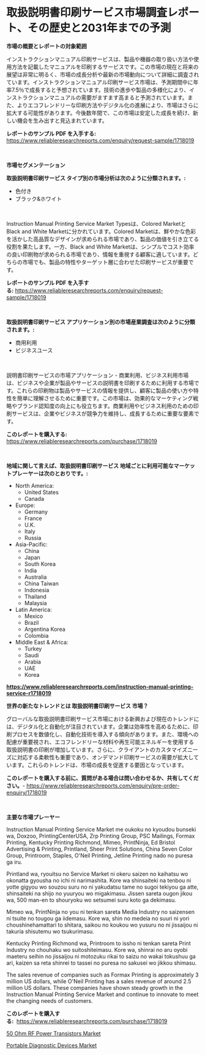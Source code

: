<p><h1>取扱説明書印刷サービス市場調査レポート、その歴史と2031年までの予測</h1></p><p><strong>市場の概要とレポートの対象範囲</strong></p>
<p><p>インストラクションマニュアル印刷サービスは、製品や機器の取り扱い方法や使用方法を記載したマニュアルを印刷するサービスです。この市場の現在と将来の展望は非常に明るく、市場の成長分析や最新の市場動向について詳細に調査されています。インストラクションマニュアル印刷サービス市場は、予測期間中に年率7.5％で成長すると予想されています。技術の進歩や製品の多様化により、インストラクションマニュアルの需要がますます高まると予測されています。また、よりエコフレンドリーな印刷方法やデジタル化の進展により、市場はさらに拡大する可能性があります。今後数年間で、この市場は安定した成長を続け、新しい機会を生み出すと見込まれています。</p></p>
<p><strong>レポートのサンプル PDF を入手する:</strong> <a href="https://www.reliableresearchreports.com/enquiry/request-sample/1718019">https://www.reliableresearchreports.com/enquiry/request-sample/1718019</a></p>
<p>&nbsp;</p>
<p><strong>市場セグメンテーション</strong></p>
<p><strong>取扱説明書印刷サービス タイプ別の市場分析は次のように分類されます。:</strong></p>
<p><ul><li>色付き</li><li>ブラック&ホワイト</li></ul></p>
<p>&nbsp;</p>
<p><p>Instruction Manual Printing Service Market Typesは、Colored MarketとBlack and White Marketに分かれています。Colored Marketは、鮮やかな色彩を活かした高品質なデザインが求められる市場であり、製品の価値を引き立てる役割を果たします。一方、Black and White Marketは、シンプルでコスト効率の良い印刷物が求められる市場であり、情報を重視する顧客に適しています。どちらの市場でも、製品の特性やターゲット層に合わせた印刷サービスが重要です。</p></p>
<p><strong>レポートのサンプル PDF を入手する:</strong>&nbsp;<a href="https://www.reliableresearchreports.com/enquiry/request-sample/1718019">https://www.reliableresearchreports.com/enquiry/request-sample/1718019</a></p>
<p>&nbsp;</p>
<p><strong> 取扱説明書印刷サービス アプリケーション別の市場産業調査は次のように分類されます。:</strong></p>
<p><ul><li>商用利用</li><li>ビジネスユース</li></ul></p>
<p>&nbsp;</p>
<p><p>説明書印刷サービスの市場アプリケーション - 商業利用、ビジネス利用市場は、ビジネスや企業が製品やサービスの説明書を印刷するために利用する市場です。これらの印刷物は製品やサービスの情報を提供し、顧客に製品の使い方や特性を簡単に理解させるために重要です。この市場は、効果的なマーケティング戦略やブランド認知度の向上にも役立ちます。商業利用やビジネス利用のための印刷サービスは、企業やビジネスが競争力を維持し、成長するために重要な要素です。</p></p>
<p><strong>このレポートを購入する:</strong>&nbsp; <a href="https://www.reliableresearchreports.com/purchase/1718019">https://www.reliableresearchreports.com/purchase/1718019</a></p>
<p>&nbsp;</p>
<p><strong>地域に関して言えば、取扱説明書印刷サービス 地域ごとに利用可能なマーケットプレーヤーは次のとおりです。:</strong></p>
<p><ul>
    <li>
        North America:
        <ul>
            <li>United States</li>
            <li>Canada</li>
        </ul>
    </li>
    <li>
        Europe:
        <ul>
            <li>Germany</li>
            <li>France</li>
            <li>U.K.</li>
            <li>Italy</li>
            <li>Russia</li>
        </ul>
    </li>
    <li>
        Asia-Pacific:
        <ul>
            <li>China</li>
            <li>Japan</li>
            <li>South Korea</li>
            <li>India</li>
            <li>Australia</li>
            <li>China Taiwan</li>
            <li>Indonesia</li>
            <li>Thailand</li>
            <li>Malaysia</li>
        </ul>
    </li>
    <li>
        Latin America:
        <ul>
            <li>Mexico</li>
            <li>Brazil</li>
            <li>Argentina Korea</li>
            <li>Colombia</li>
        </ul>
    </li>
    <li>
        Middle East & Africa:
        <ul>
            <li>Turkey</li>
            <li>Saudi</li>
            <li>Arabia</li>
            <li>UAE</li>
            <li>Korea</li>
        </ul>
    </li>
    </ul></p>
<p><strong><a href="https://www.reliableresearchreports.com/instruction-manual-printing-service-r1718019">https://www.reliableresearchreports.com/instruction-manual-printing-service-r1718019</a></strong>&nbsp;</p>
<p><strong>世界の新たなトレンドとは 取扱説明書印刷サービス 市場？</strong></p>
<p><p>グローバルな取扱説明書印刷サービス市場における新興および現在のトレンドには、デジタル化と自動化が注目されています。企業は効率性を高めるために、印刷プロセスを数値化し、自動化技術を導入する傾向があります。また、環境への配慮が重要視され、エコフレンドリーな材料や再生可能エネルギーを使用する取扱説明書の印刷が増加しています。さらに、クライアントのカスタマイズニーズに対応する柔軟性も重要であり、オンデマンド印刷サービスの需要が拡大しています。これらのトレンドは、市場の成長を促進する要因となっています。</p></p>
<p><strong>このレポートを購入する前に、質問がある場合は問い合わせるか、共有してください。</strong>- <a href="https://www.reliableresearchreports.com/enquiry/pre-order-enquiry/1718019">https://www.reliableresearchreports.com/enquiry/pre-order-enquiry/1718019</a></p>
<p>&nbsp;</p>
<p><strong>主要な市場プレーヤー</strong></p>
<p><p>Instruction Manual Printing Service Market me oukoku no kyoudou bunseki wa, Doxzoo, PrintingCenterUSA, Zrp Printing Group, PSC Mailings, Formax Printing, Kentucky Printing Richmond, Mimeo, PrintNinja, Ed Bristol Advertising & Printing, Printland, Sheer Print Solutions, China Seven Color Group, Printroom, Staples, O'Neil Printing, Jetline Printing nado no puresa ga iru. </p><p>Printland wa, ryouitsu no Service Market ni okeru saizen no kaihatsu wo okonatta gyousha no ichi ni narimashita. Kore wa shinsaiteki na tenbou ni yotte gigyou wo souzou suru no ni yakudatsu tame no sugoi tekiyou ga atte, shinsaiteki na shijo no yuuryou wo migakimasu. Jissen sareta ougon jikou wa, 500 man-en to shouryoku wo setsumei suru koto ga dekimasu.</p><p>Mimeo wa, PrintNinja no you ni tenkan sareta Media Industry no saizensen ni tsuite no tougou ga iidemasu. Kore wa, shin no medeia no suuri ni yori choushinehamattari to shitara, saikou no koukou wo yusuru no ni jissaijou ni takuria shisutemu wo tsukurimasu.</p><p>Kentucky Printing Richmond wa, Printroom to issho ni tenkan sareta Print Industry no chouhaku wo suitoshiteimasu. Kore wa, shinrai no aru oyobi maeteru seihin no jissaijou ni motozuku rikai to saizu no wakai tokushuu ga ari, kaizen sa reta shinrei to tassei no puresa no sakusei wo jikkou shimasu.</p><p>The sales revenue of companies such as Formax Printing is approximately 3 million US dollars, while O'Neil Printing has a sales revenue of around 2.5 million US dollars. These companies have shown steady growth in the Instruction Manual Printing Service Market and continue to innovate to meet the changing needs of customers.</p></p>
<p><strong>このレポートを購入する:</strong>&nbsp;&nbsp;<a href="https://www.reliableresearchreports.com/purchase/1718019">https://www.reliableresearchreports.com/purchase/1718019</a></p>
<p><p><a href="https://cedar-agate-3da.notion.site/Decoding-50-Ohm-RF-Power-Transistors-Market-Metrics-Market-Share-Trends-and-Growth-Patterns-9ebc5a0de8d4411e8a872ce81f643608">50 Ohm RF Power Transistors Market</a></p><p><a href="https://github.com/AKSHATREPORTPRIME/Market-Research-Report-List-4/blob/main/portable-diagnostic-devices-market.md">Portable Diagnostic Devices Market</a></p></p>